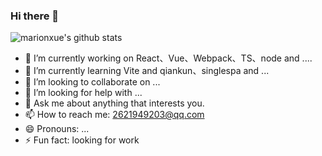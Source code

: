 ### Hi there 👋

<!--
**TheFirstSunday/TheFirstSunday** is a ✨ _special_ ✨ repository because its `README.md` (this file) appears on your GitHub profile.
-->

![marionxue's github stats](https://github-readme-stats.vercel.app/api?username=TheFirstSunday&theme=radical) 

- 🔭 I’m currently working on React、Vue、Webpack、TS、node and  ....
- 🌱 I’m currently learning Vite and qiankun、singlespa and ...
- 👯 I’m looking to collaborate on ...
- 🤔 I’m looking for help with ...
- 💬 Ask me about anything that interests you.
- 📫 How to reach me: 2621949203@qq.com
- 😄 Pronouns: ...
- ⚡ Fun fact: looking for work

